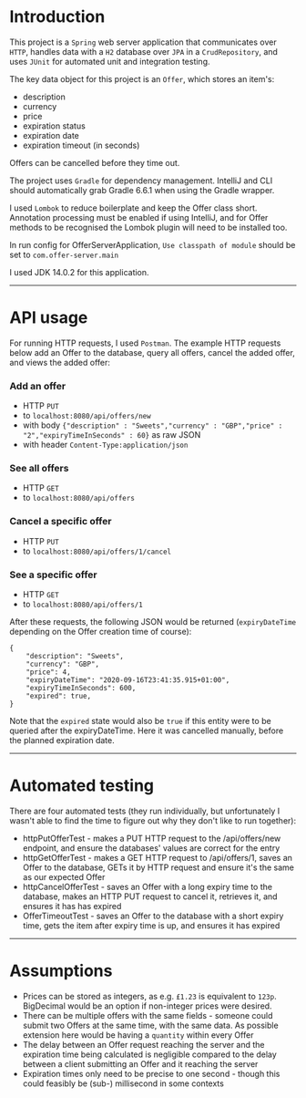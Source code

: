 <H1>Introduction</H1>

This project is a `Spring` web server application that communicates over `HTTP`, handles data with a `H2` database over `JPA` in a `CrudRepository`, and uses `JUnit` for automated unit and integration testing.

The key data object for this project is an `Offer`, which stores an item's:

- description
- currency
- price
- expiration status
- expiration date
- expiration timeout (in seconds)

Offers can be cancelled before they time out.

The project uses `Gradle` for dependency management. IntelliJ and CLI should automatically grab Gradle 6.6.1 when using the Gradle wrapper.

I used `Lombok` to reduce boilerplate and keep the Offer class short. Annotation processing must be enabled if using IntelliJ, and for Offer methods to be recognised the Lombok plugin will need to be installed too.

In run config for OfferServerApplication, `Use classpath of module` should be set to `com.offer-server.main`

I used JDK 14.0.2 for this application.

_____    
<H1>API usage</H1>

For running HTTP requests, I used `Postman`. The example HTTP requests below add an Offer to the database, query all offers, cancel the added offer, and views the added offer:

<H3>Add an offer </H3>

 - HTTP `PUT`
 - to `localhost:8080/api/offers/new`
 - with body `{"description" : "Sweets","currency" : "GBP","price" : "2","expiryTimeInSeconds" : 60}` as raw JSON
 - with header `Content-Type:application/json`

<H3>See all offers</H3>

- HTTP `GET`
- to `localhost:8080/api/offers`

<H3>Cancel a specific offer</H3>

- HTTP `PUT`
- to `localhost:8080/api/offers/1/cancel`

<H3>See a specific offer</H3>

- HTTP `GET`
- to `localhost:8080/api/offers/1`

After these requests, the following JSON would be returned (`expiryDateTime` depending on the Offer creation time of course):

```
{
    "description": "Sweets",
    "currency": "GBP",
    "price": 4,
    "expiryDateTime": "2020-09-16T23:41:35.915+01:00",
    "expiryTimeInSeconds": 600,
    "expired": true,
}
```

Note that the `expired` state would also be `true` if this entity were to be queried after the expiryDateTime. Here it was cancelled manually, before the planned expiration date.

____
<H1>Automated testing</H1>

There are four automated tests (they run individually, but unfortunately I wasn't able to find the time to figure out why they don't like to run together):

- httpPutOfferTest - makes a PUT HTTP request to the /api/offers/new endpoint, and ensure the databases' values are correct for the entry
- httpGetOfferTest - makes a GET HTTP request to /api/offers/1, saves an Offer to the database, GETs it by HTTP request and ensure it's the same as our expected Offer
- httpCancelOfferTest - saves an Offer with a long expiry time to the database, makes an HTTP PUT request to cancel it, retrieves it, and ensures it has has expired
- OfferTimeoutTest - saves an Offer to the database with a short expiry time, gets the item after expiry time is up, and ensures it has expired

____
<H1>Assumptions</H1>

- Prices can be stored as integers, as e.g. `£1.23` is equivalent to `123p`. BigDecimal would be an option if non-integer prices were desired.
- There can be multiple offers with the same fields - someone could submit two Offers at the same time, with the same data. As possible extension here would be having a `quantity` within every Offer
- The delay between an Offer request reaching the server and the expiration time being calculated is negligible compared to the delay between a client submitting an Offer and it reaching the server
- Expiration times only need to be precise to one second - though this could feasibly be (sub-) millisecond in some contexts
